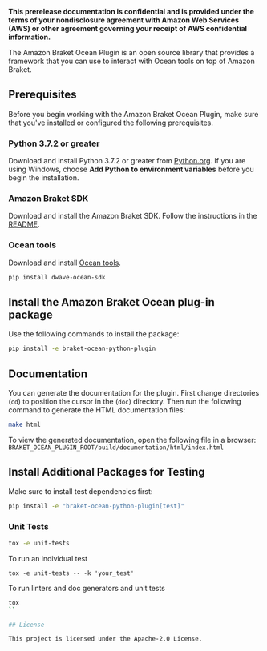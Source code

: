 **This prerelease documentation is confidential and is provided under the terms of your nondisclosure agreement with Amazon Web Services (AWS) or other agreement governing your receipt of AWS confidential information.**

The Amazon Braket Ocean Plugin is an open source library that provides a framework that you can use to interact with Ocean tools on top of Amazon Braket.

## Prerequisites
Before you begin working with the Amazon Braket Ocean Plugin, make sure that you've installed or configured the following prerequisites.

### Python 3.7.2 or greater
Download and install Python 3.7.2 or greater from [Python.org](https://www.python.org/downloads/).
If you are using Windows, choose **Add Python to environment variables** before you begin the installation.

### Amazon Braket SDK
Download and install the Amazon Braket SDK. Follow the instructions in the [README](https://github.com/aws/braket-python-sdk/blob/master/README.md).

### Ocean tools
Download and install [Ocean tools](https://docs.ocean.dwavesys.com/en/latest/overview/install.html).
```bash
pip install dwave-ocean-sdk
```

## Install the Amazon Braket Ocean plug-in package
Use the following commands to install the package:

```bash
pip install -e braket-ocean-python-plugin
```

## Documentation
You can generate the documentation for the plugin. First change directories (`cd`) to position the cursor in the (`doc`) directory.
Then run the following command to generate the HTML documentation files:

```bash
make html
```

To view the generated documentation, open the following file in a browser:
`BRAKET_OCEAN_PLUGIN_ROOT/build/documentation/html/index.html`

## Install Additional Packages for Testing
Make sure to install test dependencies first:
```bash
pip install -e "braket-ocean-python-plugin[test]"
```

### Unit Tests
```bash
tox -e unit-tests
```

To run an individual test
```
tox -e unit-tests -- -k 'your_test'
```

To run linters and doc generators and unit tests
```bash
tox
``

## License

This project is licensed under the Apache-2.0 License.

